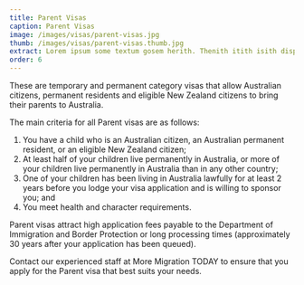 ```yaml
---
title: Parent Visas
caption: Parent Visas
image: /images/visas/parent-visas.jpg
thumb: /images/visas/parent-visas.thumb.jpg
extract: Lorem ipsum some textum gosem herith. Thenith itith isith displayeth henceforeth
order: 6
---
```

These are temporary and permanent category visas that allow Australian citizens, permanent residents and eligible New Zealand citizens to bring their parents to Australia.

The main criteria for all Parent visas are as follows:

1.	You have a child who is an Australian citizen, an Australian permanent resident, or an eligible New Zealand citizen;
2.	At least half of your children live permanently in Australia, or more of your children live permanently in Australia than in any other country;
3.	One of your children has been living in Australia lawfully for at least 2 years before you lodge your visa application and is willing to sponsor you; and
4.	You meet health and character requirements.

Parent visas attract high application fees payable to the Department of Immigration and Border Protection or long processing times (approximately 30 years after your application has been queued). 

Contact our experienced staff at More Migration TODAY to ensure that you apply for the Parent visa that best suits your needs.


